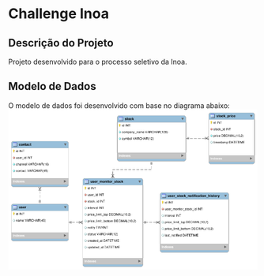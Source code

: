 # Challenge Inoa


## Descrição do Projeto
Projeto desenvolvido para o processo seletivo da Inoa.

## Modelo de Dados
O modelo de dados foi desenvolvido com base no diagrama abaixo:
![models.png](docs/models.png)